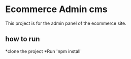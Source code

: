 # Ecommerce Admin cms

This project is for the admin panel of the ecommerce site.

## how to run

*clone the project
*Run 'npm install'
